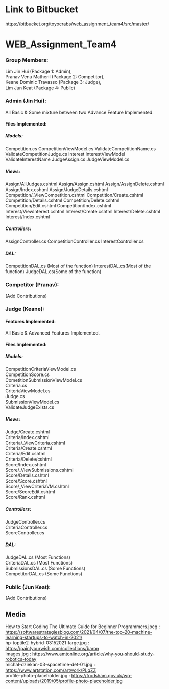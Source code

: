 # Link to Bitbucket 
https://bitbucket.org/toyocrabs/web_assignment_team4/src/master/

# WEB_Assignment_Team4
### Group Members:  
Lim Jin Hui (Package 1: Admin),   
Pranav Venu Matheril (Package 2: Competitor),  
Keane Dominic Travasso (Package 3: Judge),  
Lim Jun Keat (Package 4: Public)  

### Admin (Jin Hui):  
All Basic & Some mixture between two Advance Feature Implemented.
#### Files Implemented:
##### Models:
Competition.cs
CompetitionViewModel.cs
ValidateCompetitionName.cs
ValidateCompetitionJudge.cs
Interest
InterestViewModel
ValidateInterestName
JudgeAssign.cs
JudgeViewModel.cs

##### Views:
Assign/AllJudges.cshtml
Assign/Assign.cshtml
Assign/AssignDelete.cshtml
Assign/Index.cshtml
Assign/JudgeDetails.cshtml
Competition/_ViewCompetition.cshtml
Competition/Create.cshtml
Competition/Details.cshtml
Competition/Delete.cshtml
Competition/Edit.cshtml
Competition/Index.cshtml
Interest/ViewInterest.cshtml
Interest/Create.cshtml
Interest/Delete.cshtml
Interest/Index.cshtml

##### Controllers:  
AssignController.cs
CompetitionController.cs
InterestController.cs

##### DAL:  
CompetitionDAL.cs (Most of the function)
InterestDAL.cs(Most of the function)
JudgeDAL.cs(Some of the function)

### Competitor (Pranav):  
(Add Contributions)

### Judge (Keane):  

#### Features Implemented:  
All Basic & Advanced Features Implemented.  

#### Files Implemented:  
##### Models:  
CompetitionCriteriaViewModel.cs  
CompetitionScore.cs  
CometitionSubmissionViewModel.cs  
Criteria.cs  
CriteriaViewModel.cs  
Judge.cs  
SubmissionViewModel.cs  
ValidateJudgeExists.cs  
  
##### Views:  
Judge/Create.cshtml  
Criteria/Index.cshtml  
Criteria/_ViewCriteria.cshtml  
Criteria/Create.cshtml  
Criteria/Edit.cshtml  
Criteria/Delete/cshtml  
Score/Index.cshtml  
Score/_ViewSubmissions.cshtml  
Score/Details.cshtml  
Score/Score.cshtml  
Score/_ViewCriteriaVM.cshtml  
Score/ScoreEdit.cshtml  
Score/Rank.cshtml  
  
##### Controllers:  
JudgeController.cs  
CriteriaController.cs  
ScoreController.cs  
  
##### DAL:  
JudgeDAL.cs (Most Functions)  
CriteriaDAL.cs (Most Functions)  
SubmissionsDAL.cs (Some Functions)  
CompetitorDAL.cs (Some Functions)  
  
### Public (Jun Keat):  
(Add Contributions)  

## Media 
How to Start Coding The Ultimate Guide for Beginner Programmers.jpeg : https://softwarestrategiesblog.com/2021/04/07/the-top-20-machine-learning-startups-to-watch-in-2021/  
hp-toptile2-hybrid-03152021-large.jpg : https://paintyourwish.com/collections/baron  
images.jpg : https://www.amtonline.org/article/why-you-should-study-robotics-today  
michal-dziekan-03-spacetime-det-01.jpg : https://www.artstation.com/artwork/PLqZZ  
profile-photo-placeholder.jpg : https://frodsham.gov.uk/wp-content/uploads/2019/05/profile-photo-placeholder.jpg  
